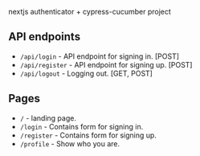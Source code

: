 nextjs authenticator + cypress-cucumber project

## API endpoints

* `/api/login` - API endpoint for signing in. [POST]
* `/api/register` - API endpoint for signing up. [POST]
* `/api/logout` - Logging out. [GET, POST]

## Pages

* `/` - landing page.
* `/login` - Contains form for signing in.
* `/register` - Contains form for signing up.
* `/profile` - Show who you are.
